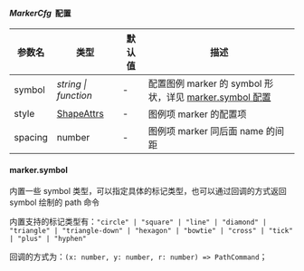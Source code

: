 #### *MarkerCfg*  配置

| 参数名  | 类型                  | 默认值 | 描述                                                                     |
| ------- | --------------------- | ------ | ------------------------------------------------------------------------ |
| symbol  | *string \| function*  | -      | 配置图例 marker 的 symbol 形状，详见 [marker.symbol 配置](#markersymbol) |
| style   | [ShapeAttrs](/zh/docs/api/shape/shape-attrs)   | -      | 图例项 marker 的配置项                                                   |
| spacing | number                | -      | 图例项 marker 同后面 name 的间距                                         |

#### marker.symbol

内置一些 symbol 类型，可以指定具体的标记类型，也可以通过回调的方式返回 symbol 绘制的 path 命令

内置支持的标记类型有：`"circle" | "square" | "line" | "diamond" | "triangle" | "triangle-down" | "hexagon" | "bowtie" | "cross" | "tick" | "plus" | "hyphen"`

回调的方式为：`(x: number, y: number, r: number) => PathCommand`；

<!--这里可以插入一个代码示例-->
